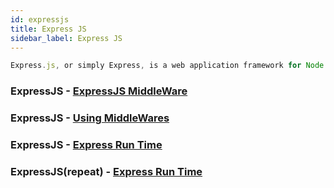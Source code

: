```yaml
---
id: expressjs
title: Express JS
sidebar_label: Express JS
---
```


```javascript
Express.js, or simply Express, is a web application framework for Node.js, designed for building web applications and APIs.
```

### ExpressJS - [ExpressJS MiddleWare](https://www.google.com/search?biw=1299&bih=673&sxsrf=ALeKk03yV2n8JT5fk1Q6UeLSAR1nm5Yq1w%3A1591373276221&ei=3G3aXumKDdTH4-EPkpC1iAQ&q=middleware+rafts+express+js&oq=middleware+rafts+express+js&gs_lcp=CgZwc3ktYWIQAzIFCAAQzQIyBQgAEM0CMgUIABDNAjIFCAAQzQIyBQgAEM0COgQIABBHUK2cCFitnAhg8qIIaABwAngAgAF2iAF2kgEDMC4xmAEAoAEBqgEHZ3dzLXdpeg&sclient=psy-ab&ved=0ahUKEwjp6NW2h-vpAhXU4zgGHRJIDUEQ4dUDCAw&uact=5)

### ExpressJS - [Using MiddleWares](https://expressjs.com/en/guide/using-middleware.html)

### ExpressJS - [Express Run Time](http://expressjs.com/en/starter/installing.html)

### ExpressJS(repeat) - [Express Run Time](https://gist.github.com/indiesquidge/7fe1d8be1b973f782c97)